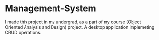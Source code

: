 # Management-System
I made this project in my undergrad, as a part of my course (Object Oriented Analysis and Design) project. A desktop application implemeting CRUD operations.
